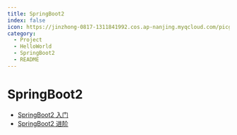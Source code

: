```yaml
---
title: SpringBoot2
index: false
icon: https://jinzhong-0817-1311841992.cos.ap-nanjing.myqcloud.com/picgo/%E6%8A%80%E5%B7%A7.svg
category:
  - Project
  - HelloWorld
  - SpringBoot2
  - README
---
```


# SpringBoot2

- [SpringBoot2 入门](springBoot2_01.md)
- [SpringBoot2 进阶](springBoot2_02.md)